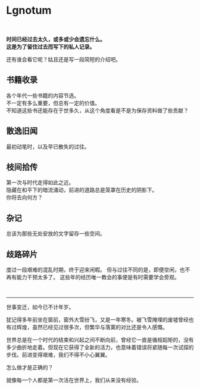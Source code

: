 # Lgnotum
<br>

**时间已经过去太久，或多或少会遗忘什么。**   
**这是为了留住过去而写下的私人记录。**   

还有谁会看它呢？姑且还是写一段简短的介绍吧。

## 书籍收录
各个年代一些书籍的内容节选。   
不一定有多么重要，但总有一定的价值。   
不知道这些书还能存在于世多久，从这个角度看是不是为保存资料做了些贡献？

## 散逸旧闻
最初动笔时，以及早已散失的过往。

## 枝间拾传
第一次与时代走得如此之近。   
隐藏在和平下的暗流涌动，前进的道路总是笼罩在历史的阴影下。   
你将去向何方？

## 杂记
总该为那些无处安放的文字留存一些空间。

## 歧路碎片
度过一段艰难的混乱时期，终于迎来闲暇。
但与过往不同的是，即便空闲，也不再有能力干预太多了。
这些年的经历唯一教会的事便是有时需要学会旁观。

<br>

---
世事变迁，如今已不计年岁。

犹记得多年前坐在窗前，窗外大雪纷飞，又是一年寒冬。被飞雪掩埋的废墟曾经也有过辉煌，虽然已经见过很多次，但繁华与落寞的对比还是令人感慨。   

世界总是在一个时代的结束和兴起之间不断向前，曾经它一直是循规蹈矩的，没有多少曲折地走着。但现在它获得了全新的活力，也意味着错误将紧随每一次试探的步伐。前进变得艰难，我们不得不小心翼翼。

怎么做才是正确的？

就像每一个人都是第一次活在世界上，我们从来没有经验。
